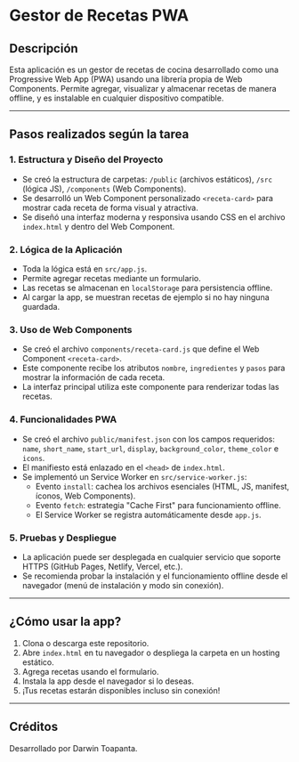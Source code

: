 # Gestor de Recetas PWA

## Descripción
Esta aplicación es un gestor de recetas de cocina desarrollado como una Progressive Web App (PWA) usando una librería propia de Web Components. Permite agregar, visualizar y almacenar recetas de manera offline, y es instalable en cualquier dispositivo compatible.

---

## Pasos realizados según la tarea

### 1. Estructura y Diseño del Proyecto
- Se creó la estructura de carpetas: `/public` (archivos estáticos), `/src` (lógica JS), `/components` (Web Components).
- Se desarrolló un Web Component personalizado `<receta-card>` para mostrar cada receta de forma visual y atractiva.
- Se diseñó una interfaz moderna y responsiva usando CSS en el archivo `index.html` y dentro del Web Component.

### 2. Lógica de la Aplicación
- Toda la lógica está en `src/app.js`.
- Permite agregar recetas mediante un formulario.
- Las recetas se almacenan en `localStorage` para persistencia offline.
- Al cargar la app, se muestran recetas de ejemplo si no hay ninguna guardada.

### 3. Uso de Web Components
- Se creó el archivo `components/receta-card.js` que define el Web Component `<receta-card>`.
- Este componente recibe los atributos `nombre`, `ingredientes` y `pasos` para mostrar la información de cada receta.
- La interfaz principal utiliza este componente para renderizar todas las recetas.

### 4. Funcionalidades PWA
- Se creó el archivo `public/manifest.json` con los campos requeridos: `name`, `short_name`, `start_url`, `display`, `background_color`, `theme_color` e `icons`.
- El manifiesto está enlazado en el `<head>` de `index.html`.
- Se implementó un Service Worker en `src/service-worker.js`:
  - Evento `install`: cachea los archivos esenciales (HTML, JS, manifest, íconos, Web Components).
  - Evento `fetch`: estrategia "Cache First" para funcionamiento offline.
  - El Service Worker se registra automáticamente desde `app.js`.

### 5. Pruebas y Despliegue
- La aplicación puede ser desplegada en cualquier servicio que soporte HTTPS (GitHub Pages, Netlify, Vercel, etc.).
- Se recomienda probar la instalación y el funcionamiento offline desde el navegador (menú de instalación y modo sin conexión).

---

## ¿Cómo usar la app?
1. Clona o descarga este repositorio.
2. Abre `index.html` en tu navegador o despliega la carpeta en un hosting estático.
3. Agrega recetas usando el formulario.
4. Instala la app desde el navegador si lo deseas.
5. ¡Tus recetas estarán disponibles incluso sin conexión!

---

## Créditos
Desarrollado por Darwin Toapanta.
